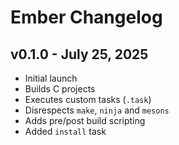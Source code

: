 # Ember Changelog

## v0.1.0 - July 25, 2025

- Initial launch
- Builds C projects
- Executes custom tasks (`.task`)
- Disrespects `make`, `ninja` and `mesons`
- Adds pre/post build scripting
- Added `install` task
